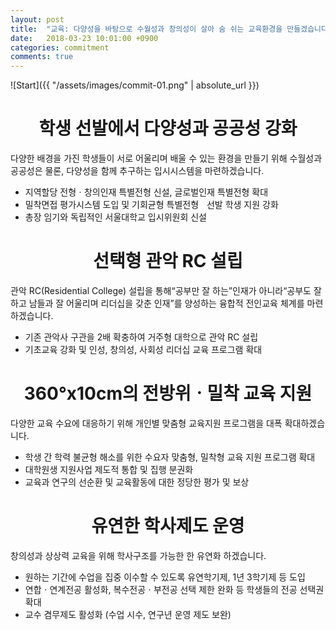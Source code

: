 ```yaml
---
layout: post
title:  "교육: 다양성을 바탕으로 수월성과 창의성이 살아 숨 쉬는 교육환경을 만들겠습니다."
date:   2018-03-23 10:01:00 +0900
categories: commitment
comments: true
---
```


![Start]({{ "/assets/images/commit-01.png" | absolute_url }})

# <center>학생 선발에서 다양성과 공공성 강화</center>

다양한 배경을 가진 학생들이 서로 어울리며 배울 수 있는 환경을 만들기 위해 수월성과 공공성은 물론, 다양성을 함께 추구하는 입시시스템을 마련하겠습니다.

* 지역할당 전형ㆍ창의인재 특별전형 신설, 글로벌인재 특별전형 확대
* 밀착면접 평가시스템 도입 및 기회균형 특별전형ﾠ선발 학생 지원 강화
* 총장 임기와 독립적인 서울대학교 입시위원회 신설

# <center>선택형 관악 RC 설립</center>

관악 RC(Residential College) 설립을 통해“공부만 잘 하는”인재가 아니라“공부도 잘하고 남들과 잘 어울리며 리더십을 갖춘 인재”를 양성하는 융합적 전인교육 체계를 마련하겠습니다.

* 기존 관악사 구관을 2배 확충하여 거주형 대학으로 관악 RC 설립
* 기초교육 강화 및 인성, 창의성, 사회성 리더십 교육 프로그램 확대

# <center>360°x10cm의 전방위ㆍ밀착 교육 지원</center>

다양한 교육 수요에 대응하기 위해 개인별 맞춤형 교육지원 프로그램을 대폭 확대하겠습니다.

* 학생 간 학력 불균형 해소를 위한 수요자 맞춤형, 밀착형 교육 지원 프로그램 확대
* 대학원생 지원사업 제도적 통합 및 집행 분권화
* 교육과 연구의 선순환 및 교육활동에 대한 정당한 평가 및 보상

# <center>유연한 학사제도 운영</center>

창의성과 상상력 교육을 위해 학사구조를 가능한 한 유연화 하겠습니다.

*  원하는 기간에 수업을 집중 이수할 수 있도록 유연학기제, 1년 3학기제 등 도입
*  연합ㆍ연계전공 활성화, 복수전공ㆍ부전공 선택 제한 완화 등 학생들의 전공 선택권 확대
*  교수 겸무제도 활성화 (수업 시수, 연구년 운영 제도 보완)
